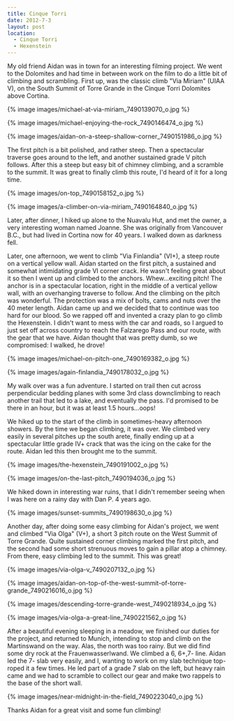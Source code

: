 ```yaml
---
title: Cinque Torri
date: 2012-7-3
layout: post
location: 
  - Cinque Torri
  - Hexenstein
---
```


My old friend Aidan was in town for an interesting filming project. We
went to the Dolomites and had time in between work on the film to do a
little bit of climbing and scrambling. First up, was the classic climb
"Via Miriam" (UIAA V), on the South Summit of Torre Grande in the Cinque
Torri Dolomites above Cortina.
  
  
{% image images/michael-at-via-miriam_7490139070_o.jpg %}
  
{% image images/michael-enjoying-the-rock_7490146474_o.jpg %}
  
{% image images/aidan-on-a-steep-shallow-corner_7490151986_o.jpg %}
  
  
The first pitch is a bit polished, and rather steep. Then a spectacular
traverse goes around to the left, and another sustained grade V pitch follows.
After this a steep but easy bit of chimney climbing, and a scramble to
the summit. It was great to finally climb this route, I'd heard of it for
a long time.
  
  
{% image images/on-top_7490158152_o.jpg %}
  
{% image images/a-climber-on-via-miriam_7490164840_o.jpg %}
  
  
Later, after dinner, I hiked up alone to the Nuavalu Hut, and met the
owner, a very interesting woman named Joanne. She was originally from Vancouver
B.C., but had lived in Cortina now for 40 years. I walked down as darkness
fell.
  
  
Later, one afternoon, we went to climb "Via Finlandia" (VI+), a steep
route on a vertical yellow wall. Aidan started on the first pitch, a sustained
and somewhat intimidating grade VI corner crack. He wasn't feeling great
about it so then I went up and climbed to the anchors. Whew...exciting
pitch! The anchor is in a spectacular location, right in the middle of
a vertical yellow wall, with an overhanging traverse to follow. And the
climbing on the pitch was wonderful. The protection was a mix of bolts,
cams and nuts over the 40 meter length. Aidan came up and we decided that
to continue was too hard for our blood. So we rapped off and invented a
crazy plan to go climb the Hexenstein. I didn't want to mess with the car
and roads, so I argued to just set off across country to reach the Falzarego
Pass and our route, with the gear that we have. Aidan thought that was
pretty dumb, so we compromised: I walked, he drove!
  
  
{% image images/michael-on-pitch-one_7490169382_o.jpg %}
  
{% image images/again-finlandia_7490178032_o.jpg %}
  
  
My walk over was a fun adventure. I started on trail then cut across perpendicular
bedding planes with some 3rd class downclimbing to reach another trail
that led to a lake, and eventually the pass. I'd promised to be there in
an hour, but it was at least 1.5 hours...oops!
  
  
We hiked up to the start of the climb in sometimes-heavy afternoon showers.
By the time we began climbing, it was over. We climbed very easily in several
pitches up the south arete, finally ending up at a spectacular little grade
IV+ crack that was the icing on the cake for the route. Aidan led this
then brought me to the summit.
  
  
{% image images/the-hexenstein_7490191002_o.jpg %}
  
{% image images/on-the-last-pitch_7490194036_o.jpg %}
  
  
We hiked down in interesting war ruins, that I didn't remember seeing
when I was here on a rainy day with Dan P. 4 years ago.
  
  
{% image images/sunset-summits_7490198630_o.jpg %}
  
  
Another day, after doing some easy climbing for Aidan's project, we went
and climbed "Via Olga" (V+), a short 3 pitch route on the West Summit of
Torre Grande. Quite sustained corner climbing marked the first pitch, and
the second had some short strenuous moves to gain a pillar atop a chimney.
From there, easy climbing led to the summit. This was great!
  
  
{% image images/via-olga-v_7490207132_o.jpg %}
  
{% image images/aidan-on-top-of-the-west-summit-of-torre-grande_7490216016_o.jpg %}
  
{% image images/descending-torre-grande-west_7490218934_o.jpg %}
  
{% image images/via-olga-a-great-line_7490221562_o.jpg %}
  
  
After a beautiful evening sleeping in a meadow, we finished our duties
for the project, and returned to Munich, intending to stop and climb on
the Martinswand on the way. Alas, the north was too rainy. But we did find
some dry rock at the Frauenwasserlwand. We climbed a 6, 6+,7- line. Aidan
led the 7- slab very easily, and I, wanting to work on my slab technique
top-roped it a few times. He led part of a grade 7 slab on the left, but
heavy rain came and we had to scramble to collect our gear and make two
rappels to the base of the short wall.
  
  
{% image images/near-midnight-in-the-field_7490223040_o.jpg %}
  
  
Thanks Aidan for a great visit and some fun climbing!
